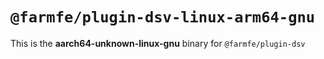 # `@farmfe/plugin-dsv-linux-arm64-gnu`

This is the **aarch64-unknown-linux-gnu** binary for `@farmfe/plugin-dsv`
